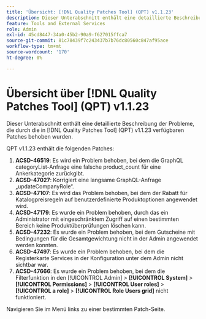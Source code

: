 ```yaml
---
title: 'Übersicht: [!DNL Quality Patches Tool] (QPT) v1.1.23'
description: Dieser Unterabschnitt enthält eine detaillierte Beschreibung der Probleme, die durch die in Version 1.1.23  [!DNL Quality Patches Tool]  Patches behoben wurden.
feature: Tools and External Services
role: Admin
exl-id: 45cd8447-34a0-45b2-90a9-f627015ffca7
source-git-commit: 81c78439f7c243437b7b76dc80560c847af95ace
workflow-type: tm+mt
source-wordcount: '170'
ht-degree: 0%

---
```


# Übersicht über [!DNL Quality Patches Tool] (QPT) v1.1.23

Dieser Unterabschnitt enthält eine detaillierte Beschreibung der Probleme, die durch die in [!DNL Quality Patches Tool] (QPT) v1.1.23 verfügbaren Patches behoben wurden.

QPT v1.1.23 enthält die folgenden Patches:

1. **ACSD-46519**: Es wird ein Problem behoben, bei dem die GraphQL categoryList-Anfrage eine falsche product_count für eine Ankerkategorie zurückgibt.
1. **ACSD-47027**: Korrigiert eine langsame GraphQL-Anfrage „updateCompanyRole“.
1. **ACSD-47107**: Es wird das Problem behoben, bei dem der Rabatt für Katalogpreisregeln auf benutzerdefinierte Produktoptionen angewendet wird.
1. **ACSD-47179**: Es wurde ein Problem behoben, durch das ein Administrator mit eingeschränktem Zugriff auf einen bestimmten Bereich keine Produktüberprüfungen löschen kann.
1. **ACSD-47232**: Es wurde ein Problem behoben, bei dem Gutscheine mit Bedingungen für die Gesamtgewichtung nicht in der Admin angewendet werden konnten.
1. **ACSD-47497**: Es wurde ein Problem behoben, bei dem die Registerkarte Services in der Konfiguration unter dem Admin nicht sichtbar war.
1. **ACSD-47666**: Es wurde ein Problem behoben, bei dem die Filterfunktion in den [!UICONTROL Admin] > **[!UICONTROL System]** > **[!UICONTROL Permissions]** > **[!UICONTROL User roles]** > **[!UICONTROL a role]** > **[!UICONTROL Role Users grid]** nicht funktioniert.

Navigieren Sie im Menü links zu einer bestimmten Patch-Seite.
